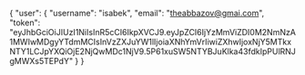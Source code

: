 {
    "user": {
        "username": "isabek",
        "email": "theabbazov@gmai.com",
        "token": "eyJhbGciOiJIUzI1NiIsInR5cCI6IkpXVCJ9.eyJpZCI6IjYzMmViZDI0M2NmNzA1MWIwMDgyYTdmMCIsInVzZXJuYW1lIjoiaXNhYmVrIiwiZXhwIjoxNjY5MTkxNTY1LCJpYXQiOjE2NjQwMDc1NjV9.5P61xuSW5NTYBJuKlka43fdkIpPUlRNJgMWXs5TEPdY"
    }
}
